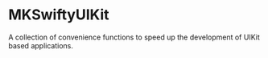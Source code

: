# MKSwiftyUIKit

A collection of convenience functions to speed up the development of UIKit based applications.

